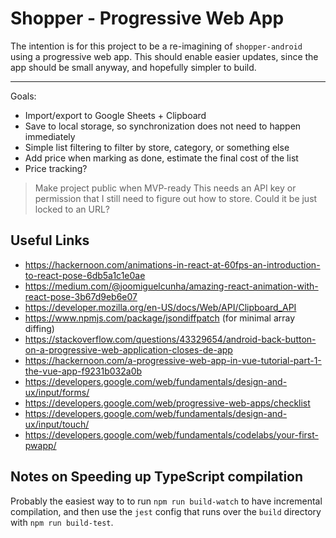 # Shopper - Progressive Web App

The intention is for this project to be a re-imagining of `shopper-android` using a progressive web app. This should enable easier updates, since the app should be small anyway, and hopefully simpler to build.

---

Goals:
 - Import/export to Google Sheets + Clipboard
 - Save to local storage, so synchronization does not need to happen immediately
 - Simple list filtering to filter by store, category, or something else
 - Add price when marking as done, estimate the final cost of the list
 - Price tracking?

> Make project public when MVP-ready
> This needs an API key or permission that I still need to figure out how to store. Could it be just locked to an URL?

## Useful Links

* https://hackernoon.com/animations-in-react-at-60fps-an-introduction-to-react-pose-6db5a1c1e0ae
* https://medium.com/@joomiguelcunha/amazing-react-animation-with-react-pose-3b67d9eb6e07
* https://developer.mozilla.org/en-US/docs/Web/API/Clipboard_API
* https://www.npmjs.com/package/jsondiffpatch (for minimal array diffing)
* https://stackoverflow.com/questions/43329654/android-back-button-on-a-progressive-web-application-closes-de-app
* https://hackernoon.com/a-progressive-web-app-in-vue-tutorial-part-1-the-vue-app-f9231b032a0b
* https://developers.google.com/web/fundamentals/design-and-ux/input/forms/
* https://developers.google.com/web/progressive-web-apps/checklist
* https://developers.google.com/web/fundamentals/design-and-ux/input/touch/
* https://developers.google.com/web/fundamentals/codelabs/your-first-pwapp/

## Notes on Speeding up TypeScript compilation

Probably the easiest way to to run `npm run build-watch` to have incremental compilation, and then
use the `jest` config that runs over the `build` directory with `npm run build-test`.
